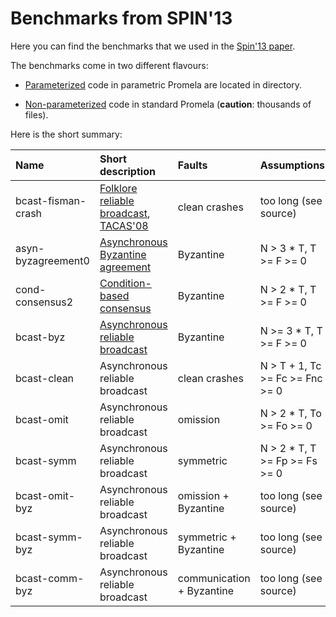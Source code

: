 Benchmarks from SPIN'13
=======================

Here you can find the benchmarks that we used in the
[Spin'13 paper](http://forsyte.at/wp-content/uploads/spin13.pdf).

The benchmarks come in two different flavours:
  
  * [Parameterized](./parameterized) code in parametric Promela are located in
    directory.

  * [Non-parameterized](./fixed-size) code in standard Promela
   (**caution**: thousands of files).


Here is the short summary:

 Name      | Short description      | Faults | Assumptions | Specifications
 :---------|:-----------------------|:-------|:------------|:--------------
 bcast-fisman-crash | [Folklore reliable broadcast](http://dl.acm.org/citation.cfm?id=226647), [TACAS'08](http://link.springer.com/chapter/10.1007/978-3-540-78800-3_22) | clean crashes | too long (see source) | unforgeability, correctness, relay
 asyn-byzagreement0 | [Asynchronous Byzantine agreement](http://dl.acm.org/citation.cfm?id=214134) | Byzantine | N > 3 * T, T >= F >= 0 | unforgeability, correctness, agreement
 cond-consensus2 | [Condition-based consensus](http://www.computer.org/csdl/proceedings/dsn/2003/1952/00/19520541.pdf) | Byzantine | N > 2 * T, T >= F >= 0 | validity, agreement, termination
 bcast-byz | [Asynchronous reliable broadcast](http://link.springer.com/article/10.1007/BF01667080) | Byzantine    | N >= 3 * T, T >= F >= 0 | unforgeability, correctness, relay
 bcast-clean | Asynchronous reliable broadcast | clean crashes | N > T + 1, Tc >= Fc >= Fnc >= 0 | unforgeability, correctness, relay
 bcast-omit | Asynchronous reliable broadcast  | omission | N > 2 * T, To >= Fo >= 0 | unforgeability, correctness, relay
 bcast-symm | Asynchronous reliable broadcast  | symmetric | N > 2 * T, T >= Fp >= Fs >= 0 | unforgeability, correctness, relay
 bcast-omit-byz | Asynchronous reliable broadcast | omission + Byzantine | too long (see source) | unforgeability, correctness, relay
 bcast-symm-byz | Asynchronous reliable broadcast | symmetric + Byzantine | too long (see source) | unforgeability, correctness, relay
 bcast-comm-byz | Asynchronous reliable broadcast | communication + Byzantine | too long (see source) | unforgeability, correctness, relay



